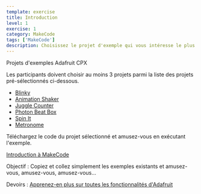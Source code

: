 ```yaml
---
template: exercise
title: Introduction
level: 1
exercise: 1
category: MakeCode
tags: ['MakeCode']
description: Choisissez le projet d'exemple qui vous intéresse le plus et plongez dedans !
---
```


Projets d'exemples Adafruit CPX

Les participants doivent choisir au moins 3 projets parmi la liste des projets pré-sélectionnés ci-dessous.

- [Blinky](https://makecode.adafruit.com/examples/blinky)
- [Animation Shaker](https://makecode.adafruit.com/examples/animation-shaker)
- [Juggle Counter](https://makecode.adafruit.com/examples/juggle-counter)
- [Photon Beat Box](https://makecode.adafruit.com/examples/photon-beatbox)
- [Spin It](https://makecode.adafruit.com/examples/spin-it)
- [Metronome](https://makecode.adafruit.com/examples/metronome)

Téléchargez le code du projet sélectionné et amusez-vous en exécutant l'exemple.

[Introduction à MakeCode](https://learn.adafruit.com/makecode-fr)

Objectif : Copiez et collez simplement les exemples existants et amusez-vous, amusez-vous, amusez-vous...

Devoirs : [Apprenez-en plus sur toutes les fonctionnalités d'Adafruit](https://learn.adafruit.com/adafruit-circuit-playground-express)
